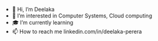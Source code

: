 - 👋 Hi, I’m Deelaka
- 👀 I’m interested in Computer Systems, Cloud computing
- 🎓 I’m currently learning 
- 📫 How to reach me linkedin.com/in/deelaka-perera

